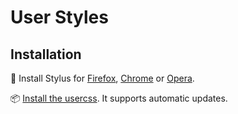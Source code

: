# User Styles

## Installation

🎨 Install Stylus for [Firefox](https://addons.mozilla.org/en-US/firefox/addon/styl-us/), [Chrome](https://chrome.google.com/webstore/detail/stylus/clngdbkpkpeebahjckkjfobafhncgmne) or [Opera](https://addons.opera.com/en-gb/extensions/details/stylus/).

📦 [Install the usercss](https://github.com/bdougherty/user-styles/raw/master/main.user.css). It supports automatic updates.
